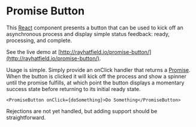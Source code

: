 # Promise Button
This [React](https://github.com/facebook/react) component presents a button that can be used to kick off an asynchronous process and display simple status feedback: ready, processing, and complete.

See the live demo at [http://rayhatfield.io/promise-button/](http://rayhatfield.io/promise-button/).

Usage is simple. Simply provide an onClick handler that returns a [Promise](https://developer.mozilla.org/en-US/docs/Web/JavaScript/Reference/Global_Objects/Promise). When the button is clicked it will kick off the process and show a spinner until the promise fulfills, at which point the button displays a momentary success state before returning to its initial ready state.

```<PromiseButton onClick={doSomething}>Do Something</PromiseButton>```

Rejections are not yet handled, but adding support should be straightforward.
